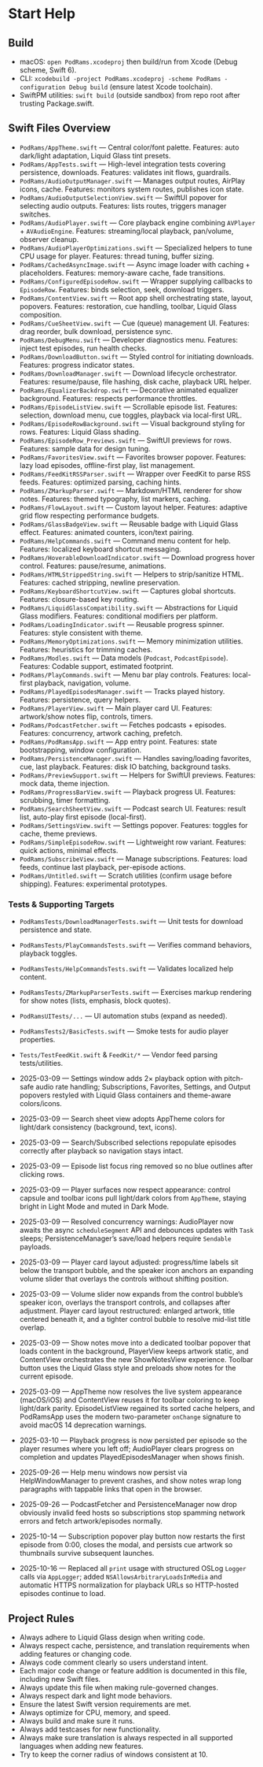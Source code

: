 # Start Help

## Build
- macOS: `open PodRams.xcodeproj` then build/run from Xcode (Debug scheme, Swift 6).
- CLI: `xcodebuild -project PodRams.xcodeproj -scheme PodRams -configuration Debug build` (ensure latest Xcode toolchain).
- SwiftPM utilities: `swift build` (outside sandbox) from repo root after trusting Package.swift.

## Swift Files Overview
- `PodRams/AppTheme.swift` — Central color/font palette. Features: auto dark/light adaptation, Liquid Glass tint presets.
- `PodRams/AppTests.swift` — High-level integration tests covering persistence, downloads. Features: validates init flows, guardrails.
- `PodRams/AudioOutputManager.swift` — Manages output routes, AirPlay icons, cache. Features: monitors system routes, publishes icon state.
- `PodRams/AudioOutputSelectionView.swift` — SwiftUI popover for selecting audio outputs. Features: lists routes, triggers manager switches.
- `PodRams/AudioPlayer.swift` — Core playback engine combining `AVPlayer` + `AVAudioEngine`. Features: streaming/local playback, pan/volume, observer cleanup.
- `PodRams/AudioPlayerOptimizations.swift` — Specialized helpers to tune CPU usage for player. Features: thread tuning, buffer sizing.
- `PodRams/CachedAsyncImage.swift` — Async image loader with caching + placeholders. Features: memory-aware cache, fade transitions.
- `PodRams/ConfiguredEpisodeRow.swift` — Wrapper supplying callbacks to `EpisodeRow`. Features: binds selection, seek, download triggers.
- `PodRams/ContentView.swift` — Root app shell orchestrating state, layout, popovers. Features: restoration, cue handling, toolbar, Liquid Glass composition.
- `PodRams/CueSheetView.swift` — Cue (queue) management UI. Features: drag reorder, bulk download, persistence sync.
- `PodRams/DebugMenu.swift` — Developer diagnostics menu. Features: inject test episodes, run health checks.
- `PodRams/DownloadButton.swift` — Styled control for initiating downloads. Features: progress indicator states.
- `PodRams/DownloadManager.swift` — Download lifecycle orchestrator. Features: resume/pause, file hashing, disk cache, playback URL helper.
- `PodRams/EqualizerBackdrop.swift` — Decorative animated equalizer background. Features: respects performance throttles.
- `PodRams/EpisodeListView.swift` — Scrollable episode list. Features: selection, download menu, cue toggles, playback via local-first URL.
- `PodRams/EpisodeRowBackground.swift` — Visual background styling for rows. Features: Liquid Glass shading.
- `PodRams/EpisodeRow_Previews.swift` — SwiftUI previews for rows. Features: sample data for design tuning.
- `PodRams/FavoritesView.swift` — Favorites browser popover. Features: lazy load episodes, offline-first play, list management.
- `PodRams/FeedKitRSSParser.swift` — Wrapper over FeedKit to parse RSS feeds. Features: optimized parsing, caching hints.
- `PodRams/ZMarkupParser.swift` — Markdown/HTML renderer for show notes. Features: themed typography, list markers, caching.
- `PodRams/FlowLayout.swift` — Custom layout helper. Features: adaptive grid flow respecting performance budgets.
- `PodRams/GlassBadgeView.swift` — Reusable badge with Liquid Glass effect. Features: animated counters, icon/text pairing.
- `PodRams/HelpCommands.swift` — Command menu content for help. Features: localized keyboard shortcut messaging.
- `PodRams/HoverableDownloadIndicator.swift` — Download progress hover control. Features: pause/resume, animations.
- `PodRams/HTMLStrippedString.swift` — Helpers to strip/sanitize HTML. Features: cached stripping, newline preservation.
- `PodRams/KeyboardShortcutView.swift` — Captures global shortcuts. Features: closure-based key routing.
- `PodRams/LiquidGlassCompatibility.swift` — Abstractions for Liquid Glass modifiers. Features: conditional modifiers per platform.
- `PodRams/LoadingIndicator.swift` — Reusable progress spinner. Features: style consistent with theme.
- `PodRams/MemoryOptimizations.swift` — Memory minimization utilities. Features: heuristics for trimming caches.
- `PodRams/Modles.swift` — Data models (`Podcast`, `PodcastEpisode`). Features: Codable support, estimated footprint.
- `PodRams/PlayCommands.swift` — Menu bar play controls. Features: local-first playback, navigation, volume.
- `PodRams/PlayedEpisodesManager.swift` — Tracks played history. Features: persistence, query helpers.
- `PodRams/PlayerView.swift` — Main player card UI. Features: artwork/show notes flip, controls, timers.
- `PodRams/PodcastFetcher.swift` — Fetches podcasts + episodes. Features: concurrency, artwork caching, prefetch.
- `PodRams/PodRamsApp.swift` — App entry point. Features: state bootstrapping, window configuration.
- `PodRams/PersistenceManager.swift` — Handles saving/loading favorites, cue, last playback. Features: disk IO batching, background tasks.
- `PodRams/PreviewSupport.swift` — Helpers for SwiftUI previews. Features: mock data, theme injection.
- `PodRams/ProgressBarView.swift` — Playback progress UI. Features: scrubbing, timer formatting.
- `PodRams/SearchSheetView.swift` — Podcast search UI. Features: result list, auto-play first episode (local-first).
- `PodRams/SettingsView.swift` — Settings popover. Features: toggles for cache, theme previews.
- `PodRams/SimpleEpisodeRow.swift` — Lightweight row variant. Features: quick actions, minimal effects.
- `PodRams/SubscribeView.swift` — Manage subscriptions. Features: load feeds, continue last playback, per-episode actions.
- `PodRams/Untitled.swift` — Scratch utilities (confirm usage before shipping). Features: experimental prototypes.

### Tests & Supporting Targets
- `PodRamsTests/DownloadManagerTests.swift` — Unit tests for download persistence and state.
- `PodRamsTests/PlayCommandsTests.swift` — Verifies command behaviors, playback toggles.
- `PodRamsTests/HelpCommandsTests.swift` — Validates localized help content.
- `PodRamsTests/ZMarkupParserTests.swift` — Exercises markup rendering for show notes (lists, emphasis, block quotes).
- `PodRamsUITests/...` — UI automation stubs (expand as needed).
- `PodRamsTests2/BasicTests.swift` — Smoke tests for audio player properties.
- `Tests/TestFeedKit.swift` & `FeedKit/*` — Vendor feed parsing tests/utilities.

- 2025-03-09 — Settings window adds 2× playback option with pitch-safe audio rate handling; Subscriptions, Favorites, Settings, and Output popovers restyled with Liquid Glass containers and theme-aware colors/icons.
- 2025-03-09 — Search sheet view adopts AppTheme colors for light/dark consistency (background, text, icons).
- 2025-03-09 — Search/Subscribed selections repopulate episodes correctly after playback so navigation stays intact.
- 2025-03-09 — Episode list focus ring removed so no blue outlines after clicking rows.
- 2025-03-09 — Player surfaces now respect appearance: control capsule and toolbar icons pull light/dark colors from `AppTheme`, staying bright in Light Mode and muted in Dark Mode.
- 2025-03-09 — Resolved concurrency warnings: AudioPlayer now awaits the async `scheduleSegment` API and debounces updates with `Task` sleeps; PersistenceManager’s save/load helpers require `Sendable` payloads.
- 2025-03-09 — Player card layout adjusted: progress/time labels sit below the transport bubble, and the speaker icon anchors an expanding volume slider that overlays the controls without shifting position.
- 2025-03-09 — Volume slider now expands from the control bubble’s speaker icon, overlays the transport controls, and collapses after adjustment. Player card layout restructured: enlarged artwork, title centered beneath it, and a tighter control bubble to resolve mid-list title overlap.
- 2025-03-09 — Show notes move into a dedicated toolbar popover that loads content in the background, PlayerView keeps artwork static, and ContentView orchestrates the new ShowNotesView experience. Toolbar button uses the Liquid Glass style and preloads show notes for the current episode.
- 2025-03-09 — AppTheme now resolves the live system appearance (macOS/iOS) and ContentView reuses it for toolbar coloring to keep light/dark parity. EpisodeListView regained its sorted cache helpers, and PodRamsApp uses the modern two-parameter `onChange` signature to avoid macOS 14 deprecation warnings.
- 2025-03-10 — Playback progress is now persisted per episode so the player resumes where you left off; AudioPlayer clears progress on completion and updates PlayedEpisodesManager when shows finish.
- 2025-09-26 — Help menu windows now persist via HelpWindowManager to prevent crashes, and show notes wrap long paragraphs with tappable links that open in the browser.
- 2025-09-26 — PodcastFetcher and PersistenceManager now drop obviously invalid feed hosts so subscriptions stop spamming network errors and fetch artwork/episodes normally.
- 2025-10-14 — Subscription popover play button now restarts the first episode from 0:00, closes the modal, and persists cue artwork so thumbnails survive subsequent launches.
- 2025-10-16 — Replaced all `print` usage with structured OSLog `Logger` calls via `AppLogger`; added `NSAllowsArbitraryLoadsInMedia` and automatic HTTPS normalization for playback URLs so HTTP-hosted episodes continue to load.

## Project Rules
- Always adhere to Liquid Glass design when writing code.
- Always respect cache, persistence, and translation requirements when adding features or changing code.
- Always code comment clearly so users understand intent.
- Each major code change or feature addition is documented in this file, including new Swift files.
- Always update this file when making rule-governed changes.
- Always respect dark and light mode behaviors.
- Ensure the latest Swift version requirements are met.
- Always optimize for CPU, memory, and speed.
- Always build and make sure it runs.
- Always add testcases for new functionality.
- Always make sure translation is always respected in all supported languages when adding new features.
- Try to keep the corner radius of windows consistent at 10.
